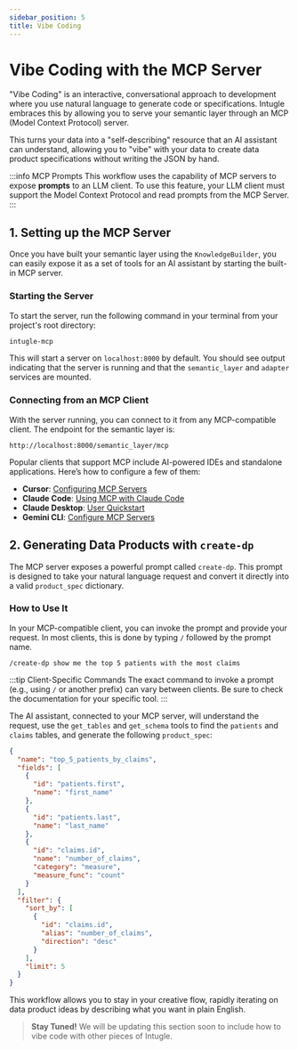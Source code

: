 ```yaml
---
sidebar_position: 5
title: Vibe Coding
---
```


# Vibe Coding with the MCP Server

"Vibe Coding" is an interactive, conversational approach to development where you use natural language to generate code or specifications. Intugle embraces this by allowing you to serve your semantic layer through an MCP (Model Context Protocol) server.

This turns your data into a "self-describing" resource that an AI assistant can understand, allowing you to "vibe" with your data to create data product specifications without writing the JSON by hand.

:::info MCP Prompts
This workflow uses the capability of MCP servers to expose **prompts** to an LLM client. To use this feature, your LLM client must support the Model Context Protocol and read prompts from the MCP Server.
:::

## 1. Setting up the MCP Server

Once you have built your semantic layer using the `KnowledgeBuilder`, you can easily expose it as a set of tools for an AI assistant by starting the built-in MCP server.

### Starting the Server

To start the server, run the following command in your terminal from your project's root directory:

```bash
intugle-mcp
```

This will start a server on `localhost:8000` by default. You should see output indicating that the server is running and that the `semantic_layer` and `adapter` services are mounted.

### Connecting from an MCP Client

With the server running, you can connect to it from any MCP-compatible client. The endpoint for the semantic layer is:

`http://localhost:8000/semantic_layer/mcp`

Popular clients that support MCP include AI-powered IDEs and standalone applications. Here’s how to configure a few of them:

-   **Cursor**: [Configuring MCP Servers](https://docs.cursor.com/en/context/mcp#configuring-mcp-servers)
-   **Claude Code**: [Using MCP with Claude Code](https://docs.claude.com/en/docs/claude-code/mcp)
-   **Claude Desktop**: [User Quickstart](https://modelcontextprotocol.info/docs/quickstart/user/)
-   **Gemini CLI**: [Configure MCP Servers](https://cloud.google.com/gemini/docs/codeassist/use-agentic-chat-pair-programmer#configure-mcp-servers)

## 2. Generating Data Products with `create-dp`

The MCP server exposes a powerful prompt called `create-dp`. This prompt is designed to take your natural language request and convert it directly into a valid `product_spec` dictionary.

### How to Use It

In your MCP-compatible client, you can invoke the prompt and provide your request. In most clients, this is done by typing `/` followed by the prompt name.

```
/create-dp show me the top 5 patients with the most claims
```

:::tip Client-Specific Commands
The exact command to invoke a prompt (e.g., using `/` or another prefix) can vary between clients. Be sure to check the documentation for your specific tool.
:::

The AI assistant, connected to your MCP server, will understand the request, use the `get_tables` and `get_schema` tools to find the `patients` and `claims` tables, and generate the following `product_spec`:

```json
{
  "name": "top_5_patients_by_claims",
  "fields": [
    {
      "id": "patients.first",
      "name": "first_name"
    },
    {
      "id": "patients.last",
      "name": "last_name"
    },
    {
      "id": "claims.id",
      "name": "number_of_claims",
      "category": "measure",
      "measure_func": "count"
    }
  ],
  "filter": {
    "sort_by": [
      {
        "id": "claims.id",
        "alias": "number_of_claims",
        "direction": "desc"
      }
    ],
    "limit": 5
  }
}
```

This workflow allows you to stay in your creative flow, rapidly iterating on data product ideas by describing what you want in plain English.

> **Stay Tuned!** We will be updating this section soon to include how to vibe code with other pieces of Intugle.
